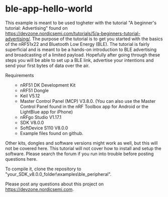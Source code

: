 # ble-app-hello-world
This example is meant to be used togheter with the tutorial "A beginner's tutorial: Advertising" found on https://devzone.nordicsemi.com/tutorials/5/a-beginners-tutorial-advertising/. The purpose of the tutorial is to get you started with the basics of the nRF51x22 and Bluetooth Low Energy (BLE). The tutorial is fairly superficial and is meant to be a hands-on introduction to BLE advertising and broadcasting of a limited payload. Hopefully after going through these steps you will be able to set up a BLE link, advertise your intentions and send your first bytes of data over the air. 

Requirements

<ul><ul>
<li>nRF51 DK Development Kit
<li>nRF51 Dongle
<li>Keil V5.12
<li>Master Control Panel (MCP) V3.8.0. (You can also use the Master Control Panel found in the nRF Toolbox app for Android or the LightBlue app for iPhone)
<li>nRFgo Studio V1.17.1
<li>SDK V8.0.0
<li>SoftDevice S110 V8.0.0
<li>Example files found on github.
</ul></ul>

Other kits, dongles and software versions might work as well, but this will not be covered here. This tutorial will not cover how to install and setup the software. Please search the forum if you run into trouble before posting questions here. 

To compile it, clone the repository to "your_SDK_v8.0.0_folder\examples\ble_peripheral".

Please post any questions about this project on https://devzone.nordicsemi.com.
